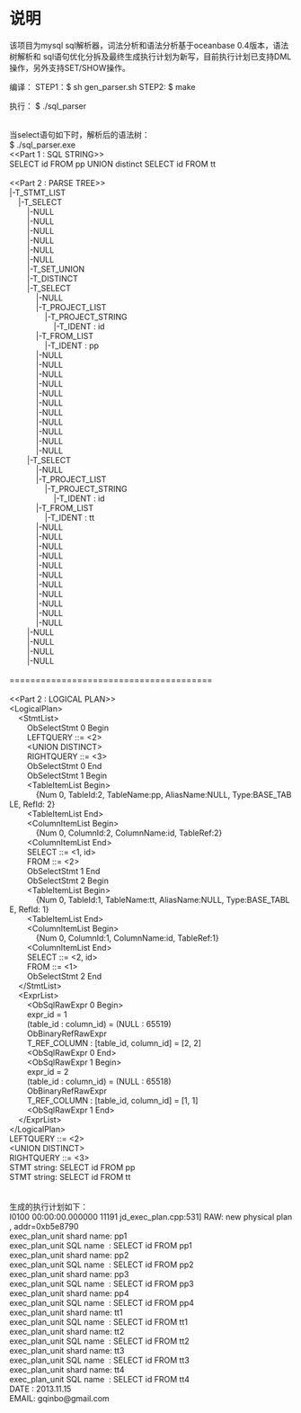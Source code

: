 ﻿说明
=========
该项目为mysql sql解析器，词法分析和语法分析基于oceanbase 0.4版本，语法树解析和
sql语句优化分拆及最终生成执行计划为新写，目前执行计划已支持DML操作，另外支持SET/SHOW操作。

编译：
STEP1：$ sh gen_parser.sh
STEP2: $ make

执行： $ ./sql_parser


<BODY style="MARGIN: 10px"><DIV>
<DIV>&nbsp;</DIV>
<DIV>当select语句如下时，解析后的语法树：</DIV>
<DIV>$&nbsp;./sql_parser.exe</DIV>
<DIV>&lt;&lt;Part&nbsp;1&nbsp;:&nbsp;SQL&nbsp;STRING&gt;&gt;</DIV>
<DIV>SELECT&nbsp;id&nbsp;FROM&nbsp;pp&nbsp;UNION&nbsp;distinct&nbsp;SELECT&nbsp;id&nbsp;FROM&nbsp;tt</DIV>
<DIV>&nbsp;</DIV>
<DIV>&lt;&lt;Part&nbsp;2&nbsp;:&nbsp;PARSE&nbsp;TREE&gt;&gt;</DIV>
<DIV>|-T_STMT_LIST</DIV>
<DIV>&nbsp;&nbsp;&nbsp;&nbsp;|-T_SELECT</DIV>
<DIV>&nbsp;&nbsp;&nbsp;&nbsp;&nbsp;&nbsp;&nbsp;&nbsp;|-NULL</DIV>
<DIV>&nbsp;&nbsp;&nbsp;&nbsp;&nbsp;&nbsp;&nbsp;&nbsp;|-NULL</DIV>
<DIV>&nbsp;&nbsp;&nbsp;&nbsp;&nbsp;&nbsp;&nbsp;&nbsp;|-NULL</DIV>
<DIV>&nbsp;&nbsp;&nbsp;&nbsp;&nbsp;&nbsp;&nbsp;&nbsp;|-NULL</DIV>
<DIV>&nbsp;&nbsp;&nbsp;&nbsp;&nbsp;&nbsp;&nbsp;&nbsp;|-NULL</DIV>
<DIV>&nbsp;&nbsp;&nbsp;&nbsp;&nbsp;&nbsp;&nbsp;&nbsp;|-NULL</DIV>
<DIV>&nbsp;&nbsp;&nbsp;&nbsp;&nbsp;&nbsp;&nbsp;&nbsp;|-T_SET_UNION</DIV>
<DIV>&nbsp;&nbsp;&nbsp;&nbsp;&nbsp;&nbsp;&nbsp;&nbsp;|-T_DISTINCT</DIV>
<DIV>&nbsp;&nbsp;&nbsp;&nbsp;&nbsp;&nbsp;&nbsp;&nbsp;|-T_SELECT</DIV>
<DIV>&nbsp;&nbsp;&nbsp;&nbsp;&nbsp;&nbsp;&nbsp;&nbsp;&nbsp;&nbsp;&nbsp;&nbsp;|-NULL</DIV>
<DIV>&nbsp;&nbsp;&nbsp;&nbsp;&nbsp;&nbsp;&nbsp;&nbsp;&nbsp;&nbsp;&nbsp;&nbsp;|-T_PROJECT_LIST</DIV>
<DIV>&nbsp;&nbsp;&nbsp;&nbsp;&nbsp;&nbsp;&nbsp;&nbsp;&nbsp;&nbsp;&nbsp;&nbsp;&nbsp;&nbsp;&nbsp;&nbsp;|-T_PROJECT_STRING</DIV>
<DIV>&nbsp;&nbsp;&nbsp;&nbsp;&nbsp;&nbsp;&nbsp;&nbsp;&nbsp;&nbsp;&nbsp;&nbsp;&nbsp;&nbsp;&nbsp;&nbsp;&nbsp;&nbsp;&nbsp;&nbsp;|-T_IDENT&nbsp;:&nbsp;id</DIV>
<DIV>&nbsp;&nbsp;&nbsp;&nbsp;&nbsp;&nbsp;&nbsp;&nbsp;&nbsp;&nbsp;&nbsp;&nbsp;|-T_FROM_LIST</DIV>
<DIV>&nbsp;&nbsp;&nbsp;&nbsp;&nbsp;&nbsp;&nbsp;&nbsp;&nbsp;&nbsp;&nbsp;&nbsp;&nbsp;&nbsp;&nbsp;&nbsp;|-T_IDENT&nbsp;:&nbsp;pp</DIV>
<DIV>&nbsp;&nbsp;&nbsp;&nbsp;&nbsp;&nbsp;&nbsp;&nbsp;&nbsp;&nbsp;&nbsp;&nbsp;|-NULL</DIV>
<DIV>&nbsp;&nbsp;&nbsp;&nbsp;&nbsp;&nbsp;&nbsp;&nbsp;&nbsp;&nbsp;&nbsp;&nbsp;|-NULL</DIV>
<DIV>&nbsp;&nbsp;&nbsp;&nbsp;&nbsp;&nbsp;&nbsp;&nbsp;&nbsp;&nbsp;&nbsp;&nbsp;|-NULL</DIV>
<DIV>&nbsp;&nbsp;&nbsp;&nbsp;&nbsp;&nbsp;&nbsp;&nbsp;&nbsp;&nbsp;&nbsp;&nbsp;|-NULL</DIV>
<DIV>&nbsp;&nbsp;&nbsp;&nbsp;&nbsp;&nbsp;&nbsp;&nbsp;&nbsp;&nbsp;&nbsp;&nbsp;|-NULL</DIV>
<DIV>&nbsp;&nbsp;&nbsp;&nbsp;&nbsp;&nbsp;&nbsp;&nbsp;&nbsp;&nbsp;&nbsp;&nbsp;|-NULL</DIV>
<DIV>&nbsp;&nbsp;&nbsp;&nbsp;&nbsp;&nbsp;&nbsp;&nbsp;&nbsp;&nbsp;&nbsp;&nbsp;|-NULL</DIV>
<DIV>&nbsp;&nbsp;&nbsp;&nbsp;&nbsp;&nbsp;&nbsp;&nbsp;&nbsp;&nbsp;&nbsp;&nbsp;|-NULL</DIV>
<DIV>&nbsp;&nbsp;&nbsp;&nbsp;&nbsp;&nbsp;&nbsp;&nbsp;&nbsp;&nbsp;&nbsp;&nbsp;|-NULL</DIV>
<DIV>&nbsp;&nbsp;&nbsp;&nbsp;&nbsp;&nbsp;&nbsp;&nbsp;&nbsp;&nbsp;&nbsp;&nbsp;|-NULL</DIV>
<DIV>&nbsp;&nbsp;&nbsp;&nbsp;&nbsp;&nbsp;&nbsp;&nbsp;&nbsp;&nbsp;&nbsp;&nbsp;|-NULL</DIV>
<DIV>&nbsp;&nbsp;&nbsp;&nbsp;&nbsp;&nbsp;&nbsp;&nbsp;|-T_SELECT</DIV>
<DIV>&nbsp;&nbsp;&nbsp;&nbsp;&nbsp;&nbsp;&nbsp;&nbsp;&nbsp;&nbsp;&nbsp;&nbsp;|-NULL</DIV>
<DIV>&nbsp;&nbsp;&nbsp;&nbsp;&nbsp;&nbsp;&nbsp;&nbsp;&nbsp;&nbsp;&nbsp;&nbsp;|-T_PROJECT_LIST</DIV>
<DIV>&nbsp;&nbsp;&nbsp;&nbsp;&nbsp;&nbsp;&nbsp;&nbsp;&nbsp;&nbsp;&nbsp;&nbsp;&nbsp;&nbsp;&nbsp;&nbsp;|-T_PROJECT_STRING</DIV>
<DIV>&nbsp;&nbsp;&nbsp;&nbsp;&nbsp;&nbsp;&nbsp;&nbsp;&nbsp;&nbsp;&nbsp;&nbsp;&nbsp;&nbsp;&nbsp;&nbsp;&nbsp;&nbsp;&nbsp;&nbsp;|-T_IDENT&nbsp;:&nbsp;id</DIV>
<DIV>&nbsp;&nbsp;&nbsp;&nbsp;&nbsp;&nbsp;&nbsp;&nbsp;&nbsp;&nbsp;&nbsp;&nbsp;|-T_FROM_LIST</DIV>
<DIV>&nbsp;&nbsp;&nbsp;&nbsp;&nbsp;&nbsp;&nbsp;&nbsp;&nbsp;&nbsp;&nbsp;&nbsp;&nbsp;&nbsp;&nbsp;&nbsp;|-T_IDENT&nbsp;:&nbsp;tt</DIV>
<DIV>&nbsp;&nbsp;&nbsp;&nbsp;&nbsp;&nbsp;&nbsp;&nbsp;&nbsp;&nbsp;&nbsp;&nbsp;|-NULL</DIV>
<DIV>&nbsp;&nbsp;&nbsp;&nbsp;&nbsp;&nbsp;&nbsp;&nbsp;&nbsp;&nbsp;&nbsp;&nbsp;|-NULL</DIV>
<DIV>&nbsp;&nbsp;&nbsp;&nbsp;&nbsp;&nbsp;&nbsp;&nbsp;&nbsp;&nbsp;&nbsp;&nbsp;|-NULL</DIV>
<DIV>&nbsp;&nbsp;&nbsp;&nbsp;&nbsp;&nbsp;&nbsp;&nbsp;&nbsp;&nbsp;&nbsp;&nbsp;|-NULL</DIV>
<DIV>&nbsp;&nbsp;&nbsp;&nbsp;&nbsp;&nbsp;&nbsp;&nbsp;&nbsp;&nbsp;&nbsp;&nbsp;|-NULL</DIV>
<DIV>&nbsp;&nbsp;&nbsp;&nbsp;&nbsp;&nbsp;&nbsp;&nbsp;&nbsp;&nbsp;&nbsp;&nbsp;|-NULL</DIV>
<DIV>&nbsp;&nbsp;&nbsp;&nbsp;&nbsp;&nbsp;&nbsp;&nbsp;&nbsp;&nbsp;&nbsp;&nbsp;|-NULL</DIV>
<DIV>&nbsp;&nbsp;&nbsp;&nbsp;&nbsp;&nbsp;&nbsp;&nbsp;&nbsp;&nbsp;&nbsp;&nbsp;|-NULL</DIV>
<DIV>&nbsp;&nbsp;&nbsp;&nbsp;&nbsp;&nbsp;&nbsp;&nbsp;&nbsp;&nbsp;&nbsp;&nbsp;|-NULL</DIV>
<DIV>&nbsp;&nbsp;&nbsp;&nbsp;&nbsp;&nbsp;&nbsp;&nbsp;&nbsp;&nbsp;&nbsp;&nbsp;|-NULL</DIV>
<DIV>&nbsp;&nbsp;&nbsp;&nbsp;&nbsp;&nbsp;&nbsp;&nbsp;&nbsp;&nbsp;&nbsp;&nbsp;|-NULL</DIV>
<DIV>&nbsp;&nbsp;&nbsp;&nbsp;&nbsp;&nbsp;&nbsp;&nbsp;|-NULL</DIV>
<DIV>&nbsp;&nbsp;&nbsp;&nbsp;&nbsp;&nbsp;&nbsp;&nbsp;|-NULL</DIV>
<DIV>&nbsp;&nbsp;&nbsp;&nbsp;&nbsp;&nbsp;&nbsp;&nbsp;|-NULL</DIV>
<DIV>&nbsp;&nbsp;&nbsp;&nbsp;&nbsp;&nbsp;&nbsp;&nbsp;|-NULL</DIV>
<DIV>&nbsp;</DIV>
<DIV>=======================================</DIV>
<DIV>&nbsp;</DIV>
<DIV>&lt;&lt;Part&nbsp;2&nbsp;:&nbsp;LOGICAL&nbsp;PLAN&gt;&gt;</DIV>
<DIV>&lt;LogicalPlan&gt;</DIV>
<DIV>&nbsp;&nbsp;&nbsp;&nbsp;&lt;StmtList&gt;</DIV>
<DIV>&nbsp;&nbsp;&nbsp;&nbsp;&nbsp;&nbsp;&nbsp;&nbsp;ObSelectStmt&nbsp;0&nbsp;Begin</DIV>
<DIV>&nbsp;&nbsp;&nbsp;&nbsp;&nbsp;&nbsp;&nbsp;&nbsp;LEFTQUERY&nbsp;::=&nbsp;&lt;2&gt;</DIV>
<DIV>&nbsp;&nbsp;&nbsp;&nbsp;&nbsp;&nbsp;&nbsp;&nbsp;&lt;UNION&nbsp;DISTINCT&gt;</DIV>
<DIV>&nbsp;&nbsp;&nbsp;&nbsp;&nbsp;&nbsp;&nbsp;&nbsp;RIGHTQUERY&nbsp;::=&nbsp;&lt;3&gt;</DIV>
<DIV>&nbsp;&nbsp;&nbsp;&nbsp;&nbsp;&nbsp;&nbsp;&nbsp;ObSelectStmt&nbsp;0&nbsp;End</DIV>
<DIV>&nbsp;&nbsp;&nbsp;&nbsp;&nbsp;&nbsp;&nbsp;&nbsp;ObSelectStmt&nbsp;1&nbsp;Begin</DIV>
<DIV>&nbsp;&nbsp;&nbsp;&nbsp;&nbsp;&nbsp;&nbsp;&nbsp;&lt;TableItemList&nbsp;Begin&gt;</DIV>
<DIV>&nbsp;&nbsp;&nbsp;&nbsp;&nbsp;&nbsp;&nbsp;&nbsp;&nbsp;&nbsp;&nbsp;&nbsp;{Num&nbsp;0,&nbsp;TableId:2,&nbsp;TableName:pp,&nbsp;AliasName:NULL,&nbsp;Type:BASE_TABLE,&nbsp;RefId:&nbsp;2}</DIV>
<DIV>&nbsp;&nbsp;&nbsp;&nbsp;&nbsp;&nbsp;&nbsp;&nbsp;&lt;TableItemList&nbsp;End&gt;</DIV>
<DIV>&nbsp;&nbsp;&nbsp;&nbsp;&nbsp;&nbsp;&nbsp;&nbsp;&lt;ColumnItemList&nbsp;Begin&gt;</DIV>
<DIV>&nbsp;&nbsp;&nbsp;&nbsp;&nbsp;&nbsp;&nbsp;&nbsp;&nbsp;&nbsp;&nbsp;&nbsp;{Num&nbsp;0,&nbsp;ColumnId:2,&nbsp;ColumnName:id,&nbsp;TableRef:2}</DIV>
<DIV>&nbsp;&nbsp;&nbsp;&nbsp;&nbsp;&nbsp;&nbsp;&nbsp;&lt;ColumnItemList&nbsp;End&gt;</DIV>
<DIV>&nbsp;&nbsp;&nbsp;&nbsp;&nbsp;&nbsp;&nbsp;&nbsp;SELECT&nbsp;::=&nbsp;&lt;1,&nbsp;id&gt;</DIV>
<DIV>&nbsp;&nbsp;&nbsp;&nbsp;&nbsp;&nbsp;&nbsp;&nbsp;FROM&nbsp;::=&nbsp;&lt;2&gt;</DIV>
<DIV>&nbsp;&nbsp;&nbsp;&nbsp;&nbsp;&nbsp;&nbsp;&nbsp;ObSelectStmt&nbsp;1&nbsp;End</DIV>
<DIV>&nbsp;&nbsp;&nbsp;&nbsp;&nbsp;&nbsp;&nbsp;&nbsp;ObSelectStmt&nbsp;2&nbsp;Begin</DIV>
<DIV>&nbsp;&nbsp;&nbsp;&nbsp;&nbsp;&nbsp;&nbsp;&nbsp;&lt;TableItemList&nbsp;Begin&gt;</DIV>
<DIV>&nbsp;&nbsp;&nbsp;&nbsp;&nbsp;&nbsp;&nbsp;&nbsp;&nbsp;&nbsp;&nbsp;&nbsp;{Num&nbsp;0,&nbsp;TableId:1,&nbsp;TableName:tt,&nbsp;AliasName:NULL,&nbsp;Type:BASE_TABLE,&nbsp;RefId:&nbsp;1}</DIV>
<DIV>&nbsp;&nbsp;&nbsp;&nbsp;&nbsp;&nbsp;&nbsp;&nbsp;&lt;TableItemList&nbsp;End&gt;</DIV>
<DIV>&nbsp;&nbsp;&nbsp;&nbsp;&nbsp;&nbsp;&nbsp;&nbsp;&lt;ColumnItemList&nbsp;Begin&gt;</DIV>
<DIV>&nbsp;&nbsp;&nbsp;&nbsp;&nbsp;&nbsp;&nbsp;&nbsp;&nbsp;&nbsp;&nbsp;&nbsp;{Num&nbsp;0,&nbsp;ColumnId:1,&nbsp;ColumnName:id,&nbsp;TableRef:1}</DIV>
<DIV>&nbsp;&nbsp;&nbsp;&nbsp;&nbsp;&nbsp;&nbsp;&nbsp;&lt;ColumnItemList&nbsp;End&gt;</DIV>
<DIV>&nbsp;&nbsp;&nbsp;&nbsp;&nbsp;&nbsp;&nbsp;&nbsp;SELECT&nbsp;::=&nbsp;&lt;2,&nbsp;id&gt;</DIV>
<DIV>&nbsp;&nbsp;&nbsp;&nbsp;&nbsp;&nbsp;&nbsp;&nbsp;FROM&nbsp;::=&nbsp;&lt;1&gt;</DIV>
<DIV>&nbsp;&nbsp;&nbsp;&nbsp;&nbsp;&nbsp;&nbsp;&nbsp;ObSelectStmt&nbsp;2&nbsp;End</DIV>
<DIV>&nbsp;&nbsp;&nbsp;&nbsp;&lt;/StmtList&gt;</DIV>
<DIV>&nbsp;&nbsp;&nbsp;&nbsp;&lt;ExprList&gt;</DIV>
<DIV>&nbsp;&nbsp;&nbsp;&nbsp;&nbsp;&nbsp;&nbsp;&nbsp;&lt;ObSqlRawExpr&nbsp;0&nbsp;Begin&gt;</DIV>
<DIV>&nbsp;&nbsp;&nbsp;&nbsp;&nbsp;&nbsp;&nbsp;&nbsp;expr_id&nbsp;=&nbsp;1</DIV>
<DIV>&nbsp;&nbsp;&nbsp;&nbsp;&nbsp;&nbsp;&nbsp;&nbsp;(table_id&nbsp;:&nbsp;column_id)&nbsp;=&nbsp;(NULL&nbsp;:&nbsp;65519)</DIV>
<DIV>&nbsp;&nbsp;&nbsp;&nbsp;&nbsp;&nbsp;&nbsp;&nbsp;ObBinaryRefRawExpr</DIV>
<DIV>&nbsp;&nbsp;&nbsp;&nbsp;&nbsp;&nbsp;&nbsp;&nbsp;T_REF_COLUMN&nbsp;:&nbsp;[table_id,&nbsp;column_id]&nbsp;=&nbsp;[2,&nbsp;2]</DIV>
<DIV>&nbsp;&nbsp;&nbsp;&nbsp;&nbsp;&nbsp;&nbsp;&nbsp;&lt;ObSqlRawExpr&nbsp;0&nbsp;End&gt;</DIV>
<DIV>&nbsp;&nbsp;&nbsp;&nbsp;&nbsp;&nbsp;&nbsp;&nbsp;&lt;ObSqlRawExpr&nbsp;1&nbsp;Begin&gt;</DIV>
<DIV>&nbsp;&nbsp;&nbsp;&nbsp;&nbsp;&nbsp;&nbsp;&nbsp;expr_id&nbsp;=&nbsp;2</DIV>
<DIV>&nbsp;&nbsp;&nbsp;&nbsp;&nbsp;&nbsp;&nbsp;&nbsp;(table_id&nbsp;:&nbsp;column_id)&nbsp;=&nbsp;(NULL&nbsp;:&nbsp;65518)</DIV>
<DIV>&nbsp;&nbsp;&nbsp;&nbsp;&nbsp;&nbsp;&nbsp;&nbsp;ObBinaryRefRawExpr</DIV>
<DIV>&nbsp;&nbsp;&nbsp;&nbsp;&nbsp;&nbsp;&nbsp;&nbsp;T_REF_COLUMN&nbsp;:&nbsp;[table_id,&nbsp;column_id]&nbsp;=&nbsp;[1,&nbsp;1]</DIV>
<DIV>&nbsp;&nbsp;&nbsp;&nbsp;&nbsp;&nbsp;&nbsp;&nbsp;&lt;ObSqlRawExpr&nbsp;1&nbsp;End&gt;</DIV>
<DIV>&nbsp;&nbsp;&nbsp;&nbsp;&lt;/ExprList&gt;</DIV>
<DIV>&lt;/LogicalPlan&gt;</DIV>
<DIV>LEFTQUERY&nbsp;::=&nbsp;&lt;2&gt;</DIV>
<DIV>&lt;UNION&nbsp;DISTINCT&gt;</DIV>
<DIV>RIGHTQUERY&nbsp;::=&nbsp;&lt;3&gt;</DIV>
<DIV>STMT&nbsp;string:&nbsp;SELECT&nbsp;id&nbsp;FROM&nbsp;pp&nbsp;</DIV>
<DIV>STMT&nbsp;string:&nbsp;SELECT&nbsp;id&nbsp;FROM&nbsp;tt&nbsp;</DIV>
<DIV>&nbsp;</DIV>
<DIV>&nbsp;</DIV>
<DIV>生成的执行计划如下：</DIV>
<DIV>I0100&nbsp;00:00:00.000000&nbsp;11191&nbsp;jd_exec_plan.cpp:531]&nbsp;RAW:&nbsp;new&nbsp;physical&nbsp;plan,&nbsp;addr=0xb5e8790</DIV>
<DIV>exec_plan_unit&nbsp;shard&nbsp;name:&nbsp;pp1</DIV>
<DIV>exec_plan_unit&nbsp;SQL&nbsp;name&nbsp;&nbsp;:&nbsp;SELECT&nbsp;id&nbsp;FROM&nbsp;pp1&nbsp;</DIV>
<DIV>exec_plan_unit&nbsp;shard&nbsp;name:&nbsp;pp2</DIV>
<DIV>exec_plan_unit&nbsp;SQL&nbsp;name&nbsp;&nbsp;:&nbsp;SELECT&nbsp;id&nbsp;FROM&nbsp;pp2&nbsp;</DIV>
<DIV>exec_plan_unit&nbsp;shard&nbsp;name:&nbsp;pp3</DIV>
<DIV>exec_plan_unit&nbsp;SQL&nbsp;name&nbsp;&nbsp;:&nbsp;SELECT&nbsp;id&nbsp;FROM&nbsp;pp3&nbsp;</DIV>
<DIV>exec_plan_unit&nbsp;shard&nbsp;name:&nbsp;pp4</DIV>
<DIV>exec_plan_unit&nbsp;SQL&nbsp;name&nbsp;&nbsp;:&nbsp;SELECT&nbsp;id&nbsp;FROM&nbsp;pp4&nbsp;</DIV>
<DIV>exec_plan_unit&nbsp;shard&nbsp;name:&nbsp;tt1</DIV>
<DIV>exec_plan_unit&nbsp;SQL&nbsp;name&nbsp;&nbsp;:&nbsp;SELECT&nbsp;id&nbsp;FROM&nbsp;tt1&nbsp;</DIV>
<DIV>exec_plan_unit&nbsp;shard&nbsp;name:&nbsp;tt2</DIV>
<DIV>exec_plan_unit&nbsp;SQL&nbsp;name&nbsp;&nbsp;:&nbsp;SELECT&nbsp;id&nbsp;FROM&nbsp;tt2&nbsp;</DIV>
<DIV>exec_plan_unit&nbsp;shard&nbsp;name:&nbsp;tt3</DIV>
<DIV>exec_plan_unit&nbsp;SQL&nbsp;name&nbsp;&nbsp;:&nbsp;SELECT&nbsp;id&nbsp;FROM&nbsp;tt3&nbsp;</DIV>
<DIV>exec_plan_unit&nbsp;shard&nbsp;name:&nbsp;tt4</DIV>
<DIV>exec_plan_unit&nbsp;SQL&nbsp;name&nbsp;&nbsp;:&nbsp;SELECT&nbsp;id&nbsp;FROM&nbsp;tt4&nbsp; </DIV>
<DIV></DIV>
<DIV>DATE&nbsp;:&nbsp;2013.11.15</DIV>
<DIV>EMAIL:&nbsp;gqinbo@gmail.com</DIV></DIV></BODY>

